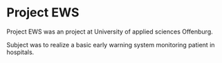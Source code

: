 # Project EWS

Project EWS was an project at University of applied sciences Offenburg.

Subject was to realize a basic early warning system monitoring patient in hospitals.
